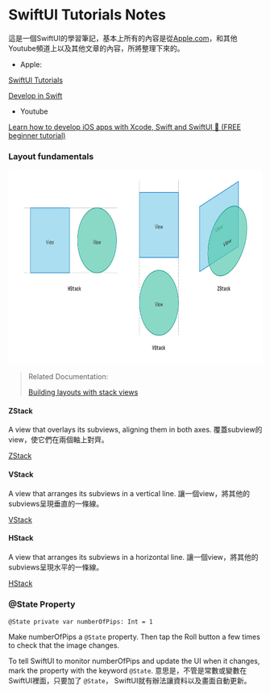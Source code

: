 #  SwiftUI Tutorials Notes

這是一個SwiftUI的學習筆記，基本上所有的內容是從[Apple.com](https://developer.apple.com)，和其他Youtube頻道上以及其他文章的內容，所將整理下來的。

* Apple: 

[SwiftUI Tutorials](https://developer.apple.com/tutorials/swiftui-concepts/exploring-the-structure-of-a-swiftui-app)

[Develop in Swift](https://developer.apple.com/tutorials/develop-in-swift)

* Youtube

[Learn how to develop iOS apps with Xcode, Swift and SwiftUI 📱 (FREE beginner tutorial)](https://www.youtube.com/watch?v=XJe83NXTmw0)

### Layout fundamentals

<p align="center">
<img src="https://github.com/dwhao84/SwiftUI-Tutorials/blob/main/SwiftUI%20Tutorials/Assets.xcassets/README%20Use/stackView.imageset/CleanShot%202024-06-10%20at%2021.34.47%402x.png" width="800" height="385"/>
</p>


> Related Documentation:
> 
> [Building layouts with stack views](https://developer.apple.com/documentation/swiftui/building-layouts-with-stack-views)

#### ZStack
A view that overlays its subviews, aligning them in both axes.
覆蓋subview的view，使它們在兩個軸上對齊。

[ZStack](https://developer.apple.com/documentation/swiftui/zstack)

#### VStack
A view that arranges its subviews in a vertical line.
讓一個view，將其他的subviews呈現垂直的一條線。

[VStack](https://developer.apple.com/documentation/swiftui/vstack)

#### HStack
A view that arranges its subviews in a horizontal line.
讓一個view，將其他的subviews呈現水平的一條線。

[HStack](https://developer.apple.com/documentation/swiftui/hstack)






### @State Property
```
@State private var numberOfPips: Int = 1
```
Make numberOfPips a `@State` property. 
Then tap the Roll button a few times to check that the image changes.

To tell SwiftUI to monitor numberOfPips and update the UI when it changes, mark the property with the keyword `@State`.
意思是，不管是常數或變數在SwiftUI裡面，只要加了 `@State`， SwiftUI就有辦法讓資料以及畫面自動更新。
